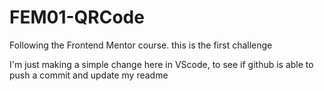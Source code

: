 # FEM01-QRCode

Following the Frontend Mentor course. this is the first challenge

I'm just making a simple change here in VScode, to see if github is able to push a commit and update my readme
